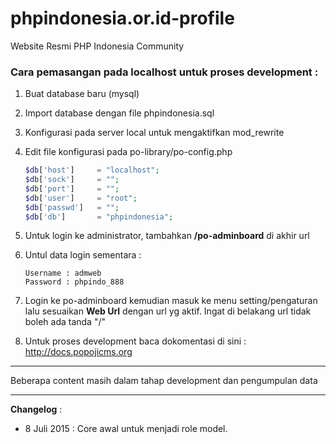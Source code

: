 # phpindonesia.or.id-profile
Website Resmi PHP Indonesia Community

### Cara pemasangan pada localhost untuk proses development :

1. Buat database baru (mysql)
2. Import database dengan file phpindonesia.sql
3. Konfigurasi pada server local untuk mengaktifkan mod_rewrite
4. Edit file konfigurasi pada po-library/po-config.php

	```php
	$db['host']		= "localhost";
	$db['sock']		= "";
	$db['port']		= "";
	$db['user']		= "root";
	$db['passwd']	= "";
	$db['db']		= "phpindonesia";
	```

5. Untuk login ke administrator, tambahkan **/po-adminboard** di akhir url
6. Untul data login sementara :

	```
	Username : admweb
	Password : phpindo_888
	```

7. Login ke po-adminboard kemudian masuk ke menu setting/pengaturan lalu sesuaikan **Web Url** dengan url yg aktif. Ingat di belakang url tidak boleh ada tanda "/"

8. Untuk proses development baca dokomentasi di sini : http://docs.popojicms.org

---

Beberapa content masih dalam tahap development dan pengumpulan data

---

**Changelog** :

* 8 Juli 2015 : Core awal untuk menjadi role model.
